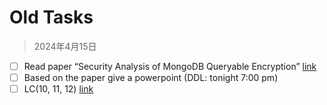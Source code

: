 # Old Tasks 


> 2024年4月15日

- [ ] Read paper “Security Analysis of MongoDB Queryable Encryption” [link](https://ethz.ch/content/dam/ethz/special-interest/infk/inst-infsec/appliedcrypto/research/Security-Analysis-of-MongoDB-Queryable-Encryption.pdf)
- [ ] Based on the paper give a powerpoint (DDL: tonight 7:00 pm)
- [ ] LC(10, 11, 12) [link](https://leetcode.cn/problemset/)